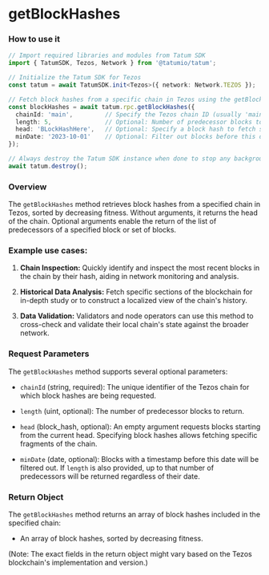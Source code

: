 # getBlockHashes

### How to use it

```typescript
// Import required libraries and modules from Tatum SDK
import { TatumSDK, Tezos, Network } from '@tatumio/tatum';

// Initialize the Tatum SDK for Tezos
const tatum = await TatumSDK.init<Tezos>({ network: Network.TEZOS });

// Fetch block hashes from a specific chain in Tezos using the getBlockHashes method
const blockHashes = await tatum.rpc.getBlockHashes({
  chainId: 'main',         // Specify the Tezos chain ID (usually 'main' for mainnet)
  length: 5,               // Optional: Number of predecessor blocks to return
  head: 'BLockHashHere',   // Optional: Specify a block hash to fetch specific fragments of the chain
  minDate: '2023-10-01'    // Optional: Filter out blocks before this date
});

// Always destroy the Tatum SDK instance when done to stop any background processes
await tatum.destroy();
```

### Overview

The `getBlockHashes` method retrieves block hashes from a specified chain in Tezos, sorted by decreasing fitness. Without arguments, it returns the head of the chain. Optional arguments enable the return of the list of predecessors of a specified block or set of blocks.

### Example use cases:

1. **Chain Inspection:** 
   Quickly identify and inspect the most recent blocks in the chain by their hash, aiding in network monitoring and analysis.
   
2. **Historical Data Analysis:** 
   Fetch specific sections of the blockchain for in-depth study or to construct a localized view of the chain's history.
   
3. **Data Validation:** 
   Validators and node operators can use this method to cross-check and validate their local chain's state against the broader network.

### Request Parameters

The `getBlockHashes` method supports several optional parameters:

- `chainId` (string, required): 
  The unique identifier of the Tezos chain for which block hashes are being requested.

- `length` (uint, optional): 
  The number of predecessor blocks to return.

- `head` (block_hash, optional): 
  An empty argument requests blocks starting from the current head. Specifying block hashes allows fetching specific fragments of the chain.

- `minDate` (date, optional): 
  Blocks with a timestamp before this date will be filtered out. If `length` is also provided, up to that number of predecessors will be returned regardless of their date.

### Return Object

The `getBlockHashes` method returns an array of block hashes included in the specified chain:

- An array of block hashes, sorted by decreasing fitness.

(Note: The exact fields in the return object might vary based on the Tezos blockchain's implementation and version.)
